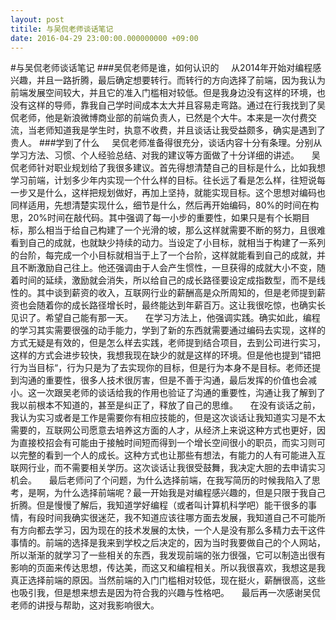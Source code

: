 ```yaml
---
layout: post
titile: 与吴侃老师谈话笔记
date: 2016-04-29 23:00:00.000000000 +09:00
---
```

#与吴侃老师谈话笔记
###吴侃老师是谁，如何认识的
&#160;&#160;&#160;&#160;从2014年开始对编程感兴趣，并且一路折腾，最后确定想要转行。而转行的方向选择了前端，因为我认为前端发展空间较大，并且它的准入门槛相对较低。但是我身边没有这样的环境，也没有这样的导师，靠我自己学时间成本太大并且容易走弯路。通过在行我找到了吴侃老师，他是新浪微博商业部的前端负责人，已然是个大牛。本来是一次付费交流，当老师知道我是学生时，执意不收费，并且谈话让我受益颇多，确实是遇到了贵人。
###学到了什么
&#160;&#160;&#160;&#160;吴侃老师准备得很充分，谈话内容十分有条理。分别从学习方法、习惯、个人经验总结、对我的建议等方面做了十分详细的讲述。
&#160;&#160;&#160;&#160;吴侃老师针对职业规划给了我很多建议。首先得想清楚自己的目标是什么，比如我想学习前端，计划多少年内实现一个什么样的目标。往长远了看是怎么样，往短说每一步又是什么，这样把规划做好，再加上坚持，就能实现目标。这个思想对编码也同样适用，先想清楚实现什么，细节是什么，然后再开始编码，80%的时间在构思，20%时间在敲代码。其中强调了每一小步的重要性，如果只是有个长期目标，那么相当于给自己构建了一个光滑的坡，那么这样就需要不断的努力，且很难看到自己的成就，也就缺少持续的动力。当设定了小目标，就相当于构建了一系列的台阶，每完成一个小目标就相当于上了一个台阶，这样就能看到自己的成就，并且不断激励自己往上。他还强调由于人会产生惯性，一旦获得的成就大小不变，随着时间的延续，激励就会消失，所以给自己的成长路径要设定成指数型，而不是线性的。其中谈到薪资的收入，互联网行业的薪酬高是众所周知的，但是老师提到薪资也会随着你的成长路径增长时，最终能达到年薪百万。这让我很吃惊，也确实长见识了。希望自己能有那一天。
&#160;&#160;&#160;&#160;在学习方法上，他强调实践。确实如此，编程的学习其实需要很强的动手能力，学到了新的东西就需要通过编码去实现，这样的方式无疑是有效的，但是怎么样去实践，老师提到结合项目，去到公司进行实习，这样的方式会进步较快，我想我现在缺少的就是这样的环境。但是他也提到“错把行为当目标“，行为只是为了去实现你的目标，但是行为本身不是目标。老师还提到沟通的重要性，很多人技术很厉害，但是不善于沟通，最后发挥的价值也会减小。这一次跟吴老师的谈话给我的作用也验证了沟通的重要性，沟通让我了解到了我以前根本不知道的，甚至是纠正了，释放了自己的思维。
&#160;&#160;&#160;&#160;在没有谈话之前，我认为实习或者是工作是需要你有相应技能的，但是这次谈话让我知道实习是不太需要的，互联网公司愿意去培养这方面的人才，从经济上来说这种方式也更好，因为直接校招会有可能由于接触时间短而得到一个增长空间很小的职员，而实习则可以完整的看到一个人的成长。这种方式也让那些有想法，有能力的人有可能进入互联网行业，而不需要相关学历。这次谈话让我很受鼓舞，我决定大胆的去申请实习机会。
&#160;&#160;&#160;&#160;最后老师问了个问题，为什么选择前端，在我写简历的时候我陷入了思考，是啊，为什么选择前端呢？最一开始我是对编程感兴趣的，但是只限于我自己折腾。但是慢慢了解后，我知道学好编程（或者叫计算机科学吧）能干很多的事情，有段时间我确实很迷茫，我不知道应该往哪方面去发展，我知道自己不可能所有方向都去学习，因为现在的技术发展的太快，一个人是没有那么多精力去干这件事情的。前端的选择是我来到学校之后决定的，因为当时我要做自己的个人网站，所以渐渐的就学习了一些相关的东西，我发现前端的张力很强，它可以制造出很有影响的页面来传达思想，传达美，而这又和编程相关。所以我很喜欢，我想这是我真正选择前端的原因。当然前端的入门门槛相对较低，现在挺火，薪酬很高，这些也吸引我，但是想来想去是因为符合我的兴趣与性格吧。
&#160;&#160;&#160;&#160;最后再一次感谢吴侃老师的讲授与帮助，这对我影响很大。